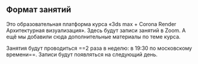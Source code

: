 ## Формат занятий

Это образовательная платформа курса «3ds max + Corona Render Архитектурная визуализация». Здесь будут записи занятий в Zoom. А ещё мы добавили сюда дополнительные материалы по теме курса.

Занятия будут проводиться ==2 раза в неделю: в 19:30 по московскому времени==. Записи будут появляться на следующий день.